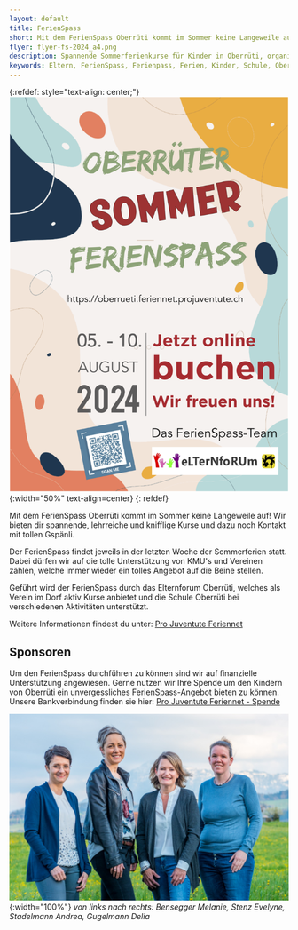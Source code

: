 ```yaml
---
layout: default
title: FerienSpass
short: Mit dem FerienSpass Oberrüti kommt im Sommer keine Langeweile auf!
flyer: flyer-fs-2024_a4.png
description: Spannende Sommerferienkurse für Kinder in Oberrüti, organisiert vom Elternforum.
keywords: Eltern, FerienSpass, Ferienpass, Ferien, Kinder, Schule, Oberrüti, Sport, Spass, Sommer
---
```

{:refdef: style="text-align: center;"}
![image](/assets/img/flyer-fs-2024_a4.png){:width="50%" text-align=center}
{: refdef}

Mit dem FerienSpass Oberrüti kommt im Sommer keine Langeweile auf! Wir bieten dir spannende, lehrreiche und knifflige Kurse und dazu noch Kontakt mit tollen Gspänli.

Der FerienSpass findet jeweils in der letzten Woche der Sommerferien statt. Dabei dürfen wir auf die tolle Unterstützung von KMU's und Vereinen zählen, welche immer wieder ein tolles Angebot auf die Beine stellen.

Geführt wird der FerienSpass durch das Elternforum Oberrüti, welches als Verein im Dorf aktiv Kurse anbietet und die Schule Oberrüti bei verschiedenen Aktivitäten unterstützt.

Weitere Informationen findest du unter: [ Pro Juventute Feriennet](https://oberrueti.feriennet.projuventute.ch/)

## Sponsoren
Um den FerienSpass durchführen zu können sind wir auf finanzielle Unterstützung angewiesen. Gerne nutzen wir Ihre Spende um den Kindern von Oberrüti ein unvergessliches FerienSpass-Angebot bieten zu können. Unsere Bankverbindung finden sie hier: [Pro Juventute Feriennet - Spende](https://oberrueti.feriennet.projuventute.ch/topics/spende)

![image](/assets/img/gruppenfoto-3-zoom.jpg){:width="100%"}
*von links nach rechts: Bensegger Melanie, Stenz Evelyne, Stadelmann Andrea, Gugelmann Delia*